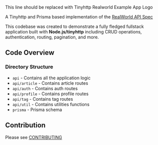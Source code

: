 This line should be replaced with Tinyhttp Realworld Example App Logo

A Tinyhttp and Prisma based implementation of the [RealWorld API Spec](https://github.com/gothinkster/realworld/tree/master/api)

This codebase was created to demonstrate a fully fledged fullstack application built with **Node.js/tinyhttp** including CRUD operations, authentication, routing, pagination, and more.

## Code Overview

### Directory Structure

* `api` - Contains all the application logic
* `api/article` - Contains article routes
* `api/auth` - Contains auth routes
* `api/profile` - Contains profile routes
* `api/tag` - Contains tag routes
* `api/util` - Contains utilities functions
* `prisma` - Prisma schema

## Contribution

Please see [CONTRIBUTING](https://github.com/thebearingedge/node-tinyhttp-realworld-example-app/blob/master/CONTRIBUTING.md)